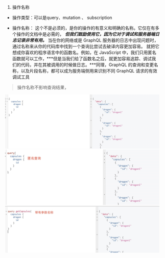 1. 操作名称

  * 操作类型：可以是query、mutation 、 subscription

  * 操作名称： 这个不是必须的，是你的操作的有意义和明确的名称。它仅在有多个操作的文档中是必需的，
  ***但我们鼓励使用它，因为它对于调试和服务器端日志记录非常有用。*** 当在你的网络或是 GraphQL 服务器的日志中出现问题时，通过名称来从你的代码库中找到一个查询比尝试去破译内容更加容易。 就把它想成你喜欢的程序语言中的函数名。例如，在 JavaScript 中，我们只用匿名函数就可以工作，***但是当我们给了函数名之后，就更加容易追踪、调试我们的代码，并在其被调用的时候做日志。***同理，GraphQL 的查询和变更名称，以及片段名称，都可以成为服务端侧用来识别不同 GraphQL 请求的有效调试工具


   > 操作名称不影响查询结果，

   ![image](../assets/1.jpg)
   ![image](../assets/2.jpg)
   ![image](../assets/3.jpg)